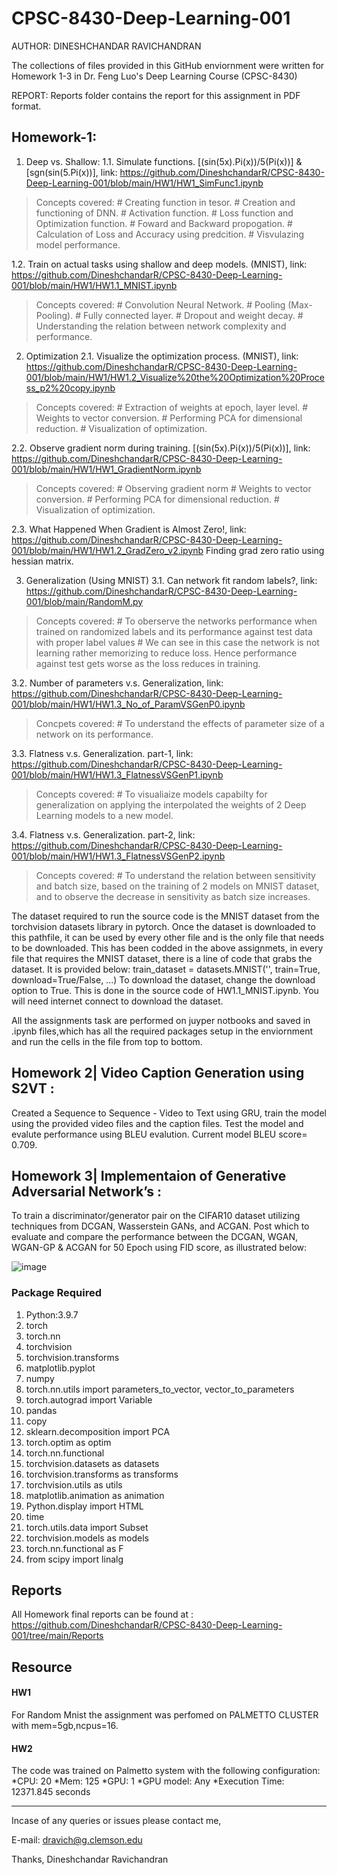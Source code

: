 # CPSC-8430-Deep-Learning-001
AUTHOR: DINESHCHANDAR RAVICHANDRAN

The collections of files provided in this GitHub enviornment were written for
Homework 1-3 in Dr. Feng Luo's Deep Learning Course (CPSC-8430) 

REPORT: Reports folder contains the report for this assignment in PDF format.

## Homework-1:
1.	Deep vs. Shallow:
1.1. Simulate functions. [(sin(5x).Pi(x))/5(Pi(x))] & [sgn(sin(5.Pi(x))], link: https://github.com/DineshchandarR/CPSC-8430-Deep-Learning-001/blob/main/HW1/HW1_SimFunc1.ipynb
> Concepts covered:
     # Creating function in tesor.
     # Creation and functioning of DNN.
     # Activation function.
     # Loss function and Optimization function.
     # Foward and Backward propogation.
     # Calculation of Loss and Accuracy using predcition.
     # Visvulazing model performance.
   
1.2. Train on actual tasks using shallow and deep models. (MNIST), link: https://github.com/DineshchandarR/CPSC-8430-Deep-Learning-001/blob/main/HW1/HW1.1_MNIST.ipynb
> Concepts covered:
    # Convolution Neural Network.
    # Pooling (Max-Pooling).
    # Fully connected layer.
    # Dropout and weight decay.
    # Understanding the relation between network complexity and performance.

2.	Optimization
2.1.	Visualize the optimization process. (MNIST), link: https://github.com/DineshchandarR/CPSC-8430-Deep-Learning-001/blob/main/HW1/HW1.2_Visualize%20the%20Optimization%20Process_p2%20copy.ipynb
> Concepts covered:
    # Extraction of weights at epoch, layer level.
    # Weights to vector conversion.
    # Performing PCA for dimensional reduction.
    # Visualization of optimization. 
    
2.2. Observe gradient norm during training. [(sin(5x).Pi(x))/5(Pi(x))], link: https://github.com/DineshchandarR/CPSC-8430-Deep-Learning-001/blob/main/HW1/HW1_GradientNorm.ipynb
> Concepts covered:
    # Observing gradient norm
    # Weights to vector conversion.
    # Performing PCA for dimensional reduction.
    # Visualization of optimization.
    
2.3. What Happened When Gradient is Almost Zero!, link: https://github.com/DineshchandarR/CPSC-8430-Deep-Learning-001/blob/main/HW1/HW1.2_GradZero_v2.ipynb
Finding grad zero ratio using hessian matrix.
    
3. Generalization (Using MNIST)
3.1. Can network fit random labels?, link: https://github.com/DineshchandarR/CPSC-8430-Deep-Learning-001/blob/main/RandomM.py
> Concepts covered:
    # To oberserve the networks performance when trained on randomized labels and its performance against test data with proper label values
    # We can see in this case the network is not learning rather memorizing to reduce loss. Hence performance against test gets worse as the loss reduces in training.
    
3.2. Number of parameters v.s. Generalization, link: https://github.com/DineshchandarR/CPSC-8430-Deep-Learning-001/blob/main/HW1/HW1.3_No_of_ParamVSGenP0.ipynb
> Concpets covered:
    # To understand the effects of parameter size of a network on its performance.
    
3.3. Flatness v.s. Generalization. part-1, link: https://github.com/DineshchandarR/CPSC-8430-Deep-Learning-001/blob/main/HW1/HW1.3_FlatnessVSGenP1.ipynb
> Concepts covered:
    # To visualiaize models capabilty for generalization on applying the interpolated the weights of 2 Deep Learning models to a new model.

3.4. Flatness v.s. Generalization. part-2, link: https://github.com/DineshchandarR/CPSC-8430-Deep-Learning-001/blob/main/HW1/HW1.3_FlatnessVSGenP2.ipynb
>Concepts covered:
    # To understand the relation between sensitivity and batch size, based on the training of 2 models on MNIST dataset, and to observe the decrease in sensitivity as batch size increases.
    
The dataset required to run the source code is the MNIST dataset from the torchvision datasets library in pytorch. Once the dataset is downloaded to this 
pathfile, it can be used by every other file and is the only file that needs to be downloaded. This has been codded in the above assignmets, in every file that requires the MNIST dataset, there is a
line of code that grabs the dataset. It is provided below: train_dataset = datasets.MNIST('', train=True, download=True/False, ...)
To download the dataset, change the download option to True. This is done in the source code of HW1.1_MNIST.ipynb.
You will need internet connect to download the dataset.

All the assignments task are performed on juyper notbooks and saved in .ipynb files,which has all the required packages setup in the enviornment and run the cells in the file from top to bottom. 


## Homework 2| Video Caption Generation using S2VT :
Created a Sequence to Sequence - Video to Text using GRU, train the model using the provided video files and the caption files. Test the model and evalute performance using BLEU evalution. Current model BLEU score=  0.709.

## Homework 3|  Implementaion of Generative Adversarial Network’s :
To train a discriminator/generator pair on the CIFAR10 dataset utilizing techniques from DCGAN, Wasserstein GANs, and ACGAN. Post which to evaluate and compare the performance between the DCGAN, WGAN, WGAN-GP  & ACGAN for 50 Epoch using FID score, as illustrated below:

![image](https://user-images.githubusercontent.com/96357078/164615269-6e169c7d-7858-4359-b409-d28cf1c216c4.png)

### Package Required
1. Python:3.9.7
2. torch
3. torch.nn 
4. torchvision
5. torchvision.transforms
7. matplotlib.pyplot
8. numpy
9. torch.nn.utils import parameters_to_vector, vector_to_parameters
10. torch.autograd import Variable
11. pandas
12. copy
13. sklearn.decomposition import PCA
14. torch.optim as optim
15. torch.nn.functional
16. torchvision.datasets as datasets
17. torchvision.transforms as transforms
18. torchvision.utils as utils
19. matplotlib.animation as animation
20. Python.display import HTML
21. time
22. torch.utils.data import Subset
23. torchvision.models as models
24. torch.nn.functional as F
25. from scipy import linalg

## Reports
All Homework final reports can be found at :
https://github.com/DineshchandarR/CPSC-8430-Deep-Learning-001/tree/main/Reports

## Resource
#### HW1
For Random Mnist the assignment was perfomed on PALMETTO CLUSTER with mem=5gb,ncpus=16.

#### HW2
The code was trained on Palmetto system with the following configuration: *CPU: 20 *Mem: 125 *GPU: 1 *GPU model: Any *Execution Time: 12371.845 seconds

---------------
Incase of any queries or issues please contact me,

E-mail: dravich@g.clemson.edu

Thanks,
Dineshchandar Ravichandran
